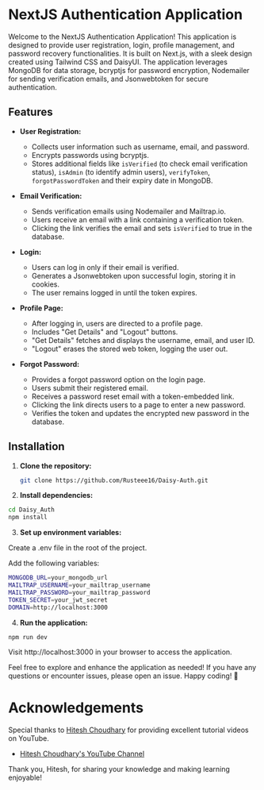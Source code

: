 # NextJS Authentication Application

Welcome to the NextJS Authentication Application! This application is designed to provide user registration, login, profile management, and password recovery functionalities. It is built on Next.js, with a sleek design created using Tailwind CSS and DaisyUI. The application leverages MongoDB for data storage, bcryptjs for password encryption, Nodemailer for sending verification emails, and Jsonwebtoken for secure authentication.

## Features

- **User Registration:**
  - Collects user information such as username, email, and password.
  - Encrypts passwords using bcryptjs.
  - Stores additional fields like `isVerified` (to check email verification status), `isAdmin` (to identify admin users), `verifyToken`, `forgotPasswordToken` and their expiry date in MongoDB.

- **Email Verification:**
  - Sends verification emails using Nodemailer and Mailtrap.io.
  - Users receive an email with a link containing a verification token.
  - Clicking the link verifies the email and sets `isVerified` to true in the database.

- **Login:**
  - Users can log in only if their email is verified.
  - Generates a Jsonwebtoken upon successful login, storing it in cookies.
  - The user remains logged in until the token expires.

- **Profile Page:**
  - After logging in, users are directed to a profile page.
  - Includes "Get Details" and "Logout" buttons.
  - "Get Details" fetches and displays the username, email, and user ID.
  - "Logout" erases the stored web token, logging the user out.

- **Forgot Password:**
  - Provides a forgot password option on the login page.
  - Users submit their registered email.
  - Receives a password reset email with a token-embedded link.
  - Clicking the link directs users to a page to enter a new password.
  - Verifies the token and updates the encrypted new password in the database.

## Installation

1. **Clone the repository:**

   ```bash
   git clone https://github.com/Rusteee16/Daisy-Auth.git
   ```

2. **Install dependencies:**

  ```bash
  cd Daisy_Auth
  npm install
  ```

3. **Set up environment variables:**

Create a .env file in the root of the project.

Add the following variables:

```bash
MONGODB_URL=your_mongodb_url
MAILTRAP_USERNAME=your_mailtrap_username
MAILTRAP_PASSWORD=your_mailtrap_password
TOKEN_SECRET=your_jwt_secret
DOMAIN=http://localhost:3000 
```

4. **Run the application:**

```
npm run dev
```

Visit http://localhost:3000 in your browser to access the application.

Feel free to explore and enhance the application as needed! If you have any questions or encounter issues, please open an issue. Happy coding! 🚀

# Acknowledgements

Special thanks to [Hitesh Choudhary](https://github.com/hiteshchoudhary) for providing excellent tutorial videos on YouTube.

- [Hitesh Choudhary's YouTube Channel](https://www.youtube.com/@HiteshChoudharydotcom)

Thank you, Hitesh, for sharing your knowledge and making learning enjoyable!

